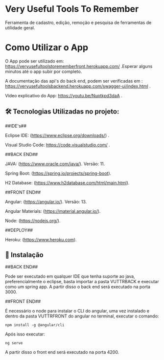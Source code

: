 # Very Useful Tools To Remember

Ferramenta de cadastro, edição, remoção e pesquisa de ferramentas de utilidade geral.

# Como Utilizar o App

O App pode ser utilizado em: https://veryusefultoolstorememberfront.herokuapp.com/ .Esperar alguns minutos até o app subir por completo.

A documentação das api's do back end, podem ser verificadas em : https://veryusefultoolsbackend.herokuapp.com/swagger-ui/index.html .

Vídeo explicativo do App: https://youtu.be/Nuptkpd3daA .

## 🛠 Tecnologias Utilizadas no projeto:
##IDE's##

Eclipse IDE: (https://www.eclipse.org/downloads/) .

Visual Studio Code: https://code.visualstudio.com/ .

##BACK END##

JAVA: (https://www.oracle.com/java/). Versão: 11.

Spring Boot: (https://spring.io/projects/spring-boot).

H2 Database: (https://www.h2database.com/html/main.html).

##FRONT END##

Angular: (https://angular.io/). Versão: 13.

Angular Materials: (https://material.angular.io/).

Node: (https://nodejs.org/).

##DEPLOY##

Heroku: (https://www.heroku.com).

## 🚀 Instalação

##BACK END##

Pode ser executado em qualquer IDE que tenha suporte ao java, preferencialmente o eclipse, basta importar a pasta VUTTRBACK e executar como um spring app.
A partir disso o back end será executado na porta 3000.

##FRONT END##

É necessário o node para instalar o CLI do angular, uma vez instalado e dentro da pasta VUTTRFRONT do angular no terminal, executar o comando:
```
npm install -g @angular/cli
```

Após isso executar:
```
ng serve
```
A partir disso o front end será executado na porta 4200.